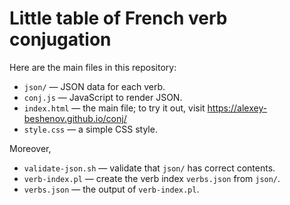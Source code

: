 # Little table of French verb conjugation

Here are the main files in this repository:
* `json/` — JSON data for each verb.
* `conj.js` — JavaScript to render JSON.
* `index.html` — the main file; to try it out, visit
  https://alexey-beshenov.github.io/conj/
* `style.css` — a simple CSS style.

Moreover,
* `validate-json.sh` — validate that `json/` has correct contents.
* `verb-index.pl` — create the verb index `verbs.json` from `json/`.
* `verbs.json` — the output of `verb-index.pl`.
